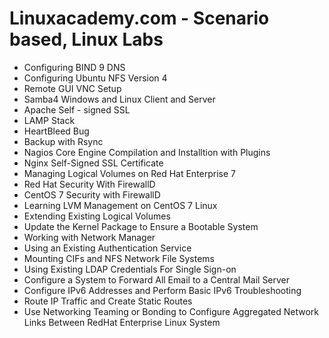 Linuxacademy.com - Scenario based, Linux Labs
=============================================

* Configuring BIND 9 DNS
* Configuring Ubuntu NFS Version 4
* Remote GUI VNC Setup
* Samba4 Windows and Linux Client and Server
* Apache Self - signed SSL
* LAMP Stack
* HeartBleed Bug
* Backup with Rsync
* Nagios Core Engine Compilation and Installtion with Plugins
* Nginx Self-Signed SSL Certificate
* Managing Logical Volumes on Red Hat Enterprise 7
* Red Hat Security With FirewallD
* CentOS 7 Security with FirewallD
* Learning LVM Management on CentOS 7 Linux
* Extending Existing Logical Volumes
* Update the Kernel Package to Ensure a Bootable System
* Working with Network Manager
* Using an Existing Authentication Service
* Mounting CIFs and NFS Network File Systems
* Using Existing LDAP Credentials For Single Sign-on
* Configure a System to Forward All Email to a Central Mail Server
* Configure IPv6 Addresses and Perform Basic IPv6 Troubleshooting
* Route IP Traffic and Create Static Routes
* Use Networking Teaming or Bonding to Configure Aggregated Network Links Between RedHat Enterprise Linux System

  
  





